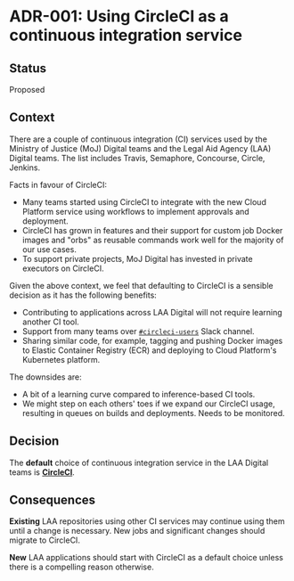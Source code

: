 # ADR-001: Using CircleCI as a continuous integration service

## Status

Proposed

## Context

There are a couple of continuous integration (CI) services used by the Ministry of Justice (MoJ) Digital teams and the
Legal Aid Agency (LAA) Digital teams. The list includes Travis, Semaphore, Concourse, Circle, Jenkins.

Facts in favour of CircleCI:

* Many teams started using CircleCI to integrate with the new Cloud Platform service using workflows
  to implement approvals and deployment.
* CircleCI has grown in features and their support for custom job Docker images and "orbs" as
  reusable commands work well for the majority of our use cases.
* To support private projects, MoJ Digital has invested in private executors on CircleCI.

Given the above context, we feel that defaulting to CircleCI is a sensible decision as it has the following benefits:

* Contributing to applications across LAA Digital will not require learning another CI tool.
* Support from many teams over [`#circleci-users`][circleci-users-slack] Slack channel.
* Sharing similar code, for example, tagging and pushing Docker images to Elastic Container Registry (ECR) and deploying
  to Cloud Platform's Kubernetes platform.

The downsides are:

* A bit of a learning curve compared to inference-based CI tools.
* We might step on each others' toes if we expand our CircleCI usage, resulting in queues on builds and deployments.
  Needs to be monitored.

## Decision

The **default** choice of continuous integration service in the LAA Digital teams is
**[CircleCI](https://circleci.com)**.

## Consequences

**Existing** LAA repositories using other CI services may continue using them until a change is necessary.
New jobs and significant changes should migrate to CircleCI.

**New** LAA applications should start with CircleCI as a default choice unless there is a compelling reason otherwise.

[circleci-users-slack]: https://mojdt.slack.com/messages/CCSD5F397
